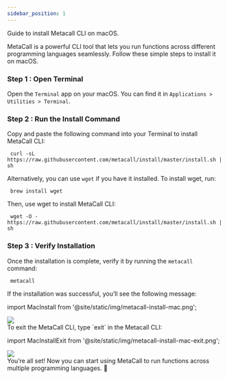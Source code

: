 ```yaml
---
sidebar_position: 1
---
```


Guide to install Metacall CLI on macOS.

MetaCall is a powerful CLI tool that lets you run functions across different programming languages seamlessly. Follow these simple steps to install it on macOS.

### Step 1 : Open Terminal ###

Open the `Terminal` app on your macOS. You can find it in `Applications > Utilities > Terminal`.

### Step 2 : Run the Install Command ###

Copy and paste the following command into your Terminal to install MetaCall CLI:

``` 
 curl -sL https://raw.githubusercontent.com/metacall/install/master/install.sh | sh 
```

Alternatively, you can use `wget` if you have it installed. To install wget, run:

```
 brew install wget
```

Then, use wget to install MetaCall CLI:

```
 wget -O - https://raw.githubusercontent.com/metacall/install/master/install.sh | sh
```

### Step 3 : Verify Installation ###

Once the installation is complete, verify it by running the `metacall` command:

```
 metacall
```

If the installation was successful, you’ll see the following message:

import MacInstall from '@site/static/img/metacall-install-mac.png';

<img src={MacInstall} />
<br/>
To exit the MetaCall CLI, type `exit` in the Metacall CLI:

import MacInstallExit from '@site/static/img/metacall-install-mac-exit.png';

<img src={MacInstallExit} />
<br/>
You’re all set! Now you can start using MetaCall to run functions across multiple programming languages. 🚀









